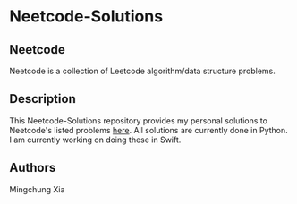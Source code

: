 # Neetcode-Solutions

## Neetcode

Neetcode is a collection of Leetcode algorithm/data structure problems.

## Description

This Neetcode-Solutions repository provides my personal solutions to Neetcode's listed problems [here](https://neetcode.io/practice). All solutions are currently done in Python. I am currently working on doing these in Swift.

## Authors

Mingchung Xia

